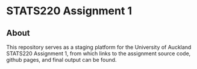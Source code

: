 # STATS220 Assignment 1

## About

This repository serves as a staging platform for the University of Auckland STATS220 Assignment 1, from which links to the assignment source code, github pages, and final output can be found.
